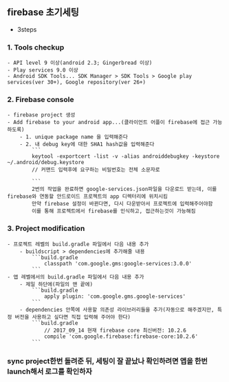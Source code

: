## firebase 초기세팅
- 3steps

### 1. Tools checkup
    - API level 9 이상(android 2.3; Gingerbread 이상)
    - Play services 9.0 이상
    - Android SDK Tools... SDK Manager > SDK Tools > Google play services(ver 30+), Google repository(ver 26+)

### 2. Firebase console
    - firebase project 생성
    - Add firebase to your android app...(클라이언트 어플이 firebase에 접근 가능하도록)
        - 1. unique package name 을 입력해준다
        - 2. 내 debug key에 대한 SHA1 hash값을 입력해준다
            ```
            keytool -exportcert -list -v -alias androiddebugkey -keystore ~/.android/debug.keystore
            // 커맨드 입력후에 요구하는 비밀번호는 전체 소문자로

            ```
            2번의 작업을 완료하면 google-services.json파일을 다운로드 받는데, 이를 firebase와 연동할 안드로이드 프로젝트의 app 디렉터리에 위치시킴
            만약 firebase 설정이 바뀐다면, 다시 다운받아서 프로젝트에 입력해주어야함
            이를 통해 프로젝트에서 firebase를 인식하고, 접근하는것이 가능해짐

### 3. Project modification
    - 프로젝트 레벨의 build.gradle 파일에서 다음 내용 추가
        - buildscript > dependencies에 추가해줄 내용
            ```build.gradle
                classpath 'com.google.gms:google-services:3.0.0'
            ```
    - 앱 레벨에서의 build.gradle 파일에서 다음 내용 추가
        - 제일 하단에(파일의 맨 끝에) 
            ```build.gradle
                apply plugin: 'com.google.gms.google-services'
            ```
        - dependencies 안쪽에 사용할 의존성 라이브러리들을 추가(자동으로 해주겠지만, 특정 버전을 사용하고 싶다면 직접 입력해 주어야 한다)
            ```build.gradle
                // 2017_09_14 현재 firebase core 최신버전: 10.2.6
                compile 'com.google.firebase:firebase-core:10.2.6'
            ```
### sync project한번 돌려준 뒤, 세팅이 잘 끝났나 확인하려면 앱을 한번 launch해서 로그를 확인하자


